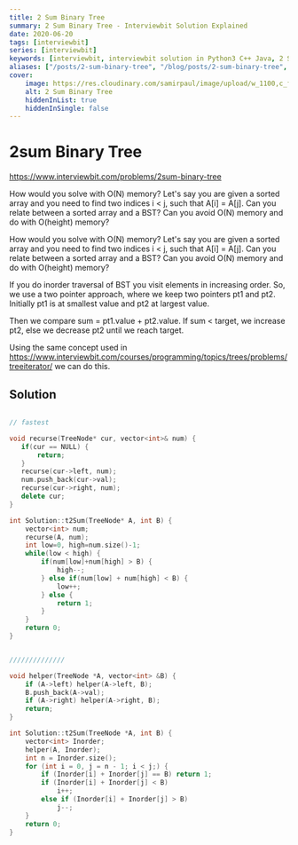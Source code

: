 ```yaml
---
title: 2 Sum Binary Tree
summary: 2 Sum Binary Tree - Interviewbit Solution Explained
date: 2020-06-20
tags: [interviewbit]
series: [interviewbit]
keywords: [interviewbit, interviewbit solution in Python3 C++ Java, 2 Sum Binary Tree solution]
aliases: ["/posts/2-sum-binary-tree", "/blog/posts/2-sum-binary-tree", "/2-sum-binary-tree"]
cover:
    image: https://res.cloudinary.com/samirpaul/image/upload/w_1100,c_fit,co_rgb:FFFFFF,l_text:Arial_70_bold:2 Sum Binary Tree - Solution Explained/problem-solving.webp
    alt: 2 Sum Binary Tree
    hiddenInList: true
    hiddenInSingle: false
---
```


# 2sum Binary Tree

https://www.interviewbit.com/problems/2sum-binary-tree





How would you solve with O(N) memory?
Let's say you are given a sorted array and you need to find two indices i < j,
such that A[i] = A[j]. Can you relate between a sorted array and a BST?
Can you avoid O(N) memory and do with O(height) memory?


How would you solve with O(N) memory? Let's say you are given a sorted array and you need to find
two indices i < j, such that A[i] = A[j]. Can you relate between a sorted array and a BST?
Can you avoid O(N) memory and do with O(height) memory?

If you do inorder traversal of BST you visit elements in increasing order. So, we use a two pointer approach,
where we keep two pointers pt1 and pt2. Initially pt1 is at smallest value and pt2 at largest value.

Then we compare sum = pt1.value + pt2.value. If sum < target, we increase pt2, else we decrease pt2 until we reach target.

Using the same concept used in https://www.interviewbit.com/courses/programming/topics/trees/problems/treeiterator/
we can do this.

## Solution

```cpp

// fastest

void recurse(TreeNode* cur, vector<int>& num) {
   if(cur == NULL) {
       return;
   }
   recurse(cur->left, num);
   num.push_back(cur->val);
   recurse(cur->right, num);
   delete cur;
}

int Solution::t2Sum(TreeNode* A, int B) {
    vector<int> num;
    recurse(A, num);
    int low=0, high=num.size()-1;
    while(low < high) {
        if(num[low]+num[high] > B) {
            high--;
        } else if(num[low] + num[high] < B) {
            low++;
        } else {
            return 1;
        }
    }
    return 0;
}


//////////////

void helper(TreeNode *A, vector<int> &B) {
    if (A->left) helper(A->left, B);
    B.push_back(A->val);
    if (A->right) helper(A->right, B);
    return;
}

int Solution::t2Sum(TreeNode *A, int B) {
    vector<int> Inorder;
    helper(A, Inorder);
    int n = Inorder.size();
    for (int i = 0, j = n - 1; i < j;) {
        if (Inorder[i] + Inorder[j] == B) return 1;
        if (Inorder[i] + Inorder[j] < B)
            i++;
        else if (Inorder[i] + Inorder[j] > B)
            j--;
    }
    return 0;
}
```